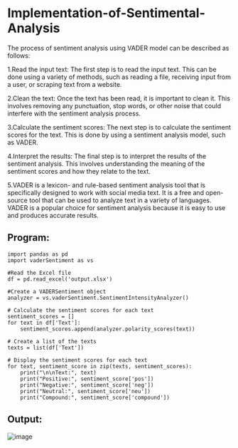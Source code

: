 # Implementation-of-Sentimental-Analysis

The process of sentiment analysis using VADER model can be described as follows:

1.Read the input text: The first step is to read the input text. This can be done using a variety of methods, such as reading a file, receiving input from a user, or scraping text from a website.

2.Clean the text: Once the text has been read, it is important to clean it. This involves removing any punctuation, stop words, or other noise that could interfere with the sentiment analysis process.

3.Calculate the sentiment scores: The next step is to calculate the sentiment scores for the text. This is done by using a sentiment analysis model, such as VADER.

4.Interpret the results: The final step is to interpret the results of the sentiment analysis. This involves understanding the meaning of the sentiment scores and how they relate to the text.

5.VADER is a lexicon- and rule-based sentiment analysis tool that is specifically designed to work with social media text. It is a free and open-source tool that can be used to analyze text in a variety of languages. VADER is a popular choice for sentiment analysis because it is easy to use and produces accurate results.

## Program:
```
import pandas as pd
import vaderSentiment as vs

#Read the Excel file
df = pd.read_excel('output.xlsx')

#Create a VADERSentiment object
analyzer = vs.vaderSentiment.SentimentIntensityAnalyzer()

# Calculate the sentiment scores for each text
sentiment_scores = []
for text in df['Text']:
    sentiment_scores.append(analyzer.polarity_scores(text))

# Create a list of the texts
texts = list(df['Text'])

# Display the sentiment scores for each text
for text, sentiment_score in zip(texts, sentiment_scores):
    print("\n\nText:", text)
    print("Positive:", sentiment_score['pos'])
    print("Negative:", sentiment_score['neg'])
    print("Neutral:", sentiment_score['neu'])
    print("Compound:", sentiment_score['compound'])
```
## Output:
![image](https://github.com/s-adhithya/Implementation-of-Sentimental-Analysis/assets/113497423/1d522767-1bac-4fbb-9372-d5c3e895182f)


